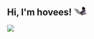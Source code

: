 ## Hi, I'm hovees! <img src="https://github.com/hovees/hovees/blob/master/smallCat.gif" width="30"> 
<img src="https://github.com/ita2020hovees/ita2020hovees/blob/master/cat.gif" width="200">


<!--
**hovees/hovees** is a ✨ _special_ ✨ repository because its `README.md` (this file) appears on your GitHub profile.

Here are some ideas to get you started:

- 🔭 I’m currently working on ...
- 🌱 I’m currently learning ...
- 👯 I’m looking to collaborate on ...
- 🤔 I’m looking for help with ...
- 💬 Ask me about ...
- 📫 How to reach me: ...
- 😄 Pronouns: ...
- ⚡ Fun fact: ...
-->
